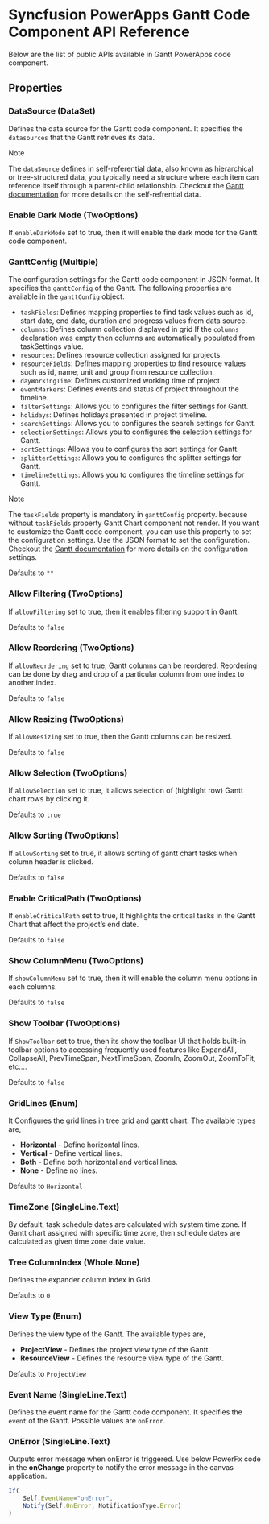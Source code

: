 # Syncfusion PowerApps Gantt Code Component API Reference

Below are the list of public APIs available in Gantt PowerApps code component.

## Properties

### DataSource (DataSet)

Defines the data source for the Gantt code component. It specifies the `datasources` that the Gantt retrieves its data.

> [!NOTE]
> The `dataSource` defines in self-referential data, also known as hierarchical or tree-structured data, you typically need a structure where each item can reference itself through a parent-child relationship. Checkout the [Gantt documentation](https://ej2.syncfusion.com/react/documentation/gantt/data-binding#self-referential-data-binding-flat-data) for more details on the self-refrential data.

### Enable Dark Mode (TwoOptions)

If `enableDarkMode` set to true, then it will enable the dark mode for the Gantt code component.

### GanttConfig (Multiple)

The configuration settings for the Gantt code component in JSON format. It specifies the `ganttConfig` of the Gantt. The following properties are available in the `ganttConfig` object.

- `taskFields`: Defines mapping properties to find task values such as id, start date, end date, duration and progress values from data source.
- `columns`: Defines column collection displayed in grid If the `columns` declaration was empty then columns are automatically populated from taskSettings value.
- `resources`: Defines resource collection assigned for projects.
- `resourceFields`: Defines mapping properties to find resource values such as id, name, unit and group from resource collection.
- `dayWorkingTime`: Defines customized working time of project.
- `eventMarkers`: Defines events and status of project throughout the timeline.
- `filterSettings`: Allows you to configures the filter settings for Gantt.
- `holidays`: Defines holidays presented in project timeline.
- `searchSettings`: Allows you to configures the search settings for Gantt.
- `selectionSettings`: Allows you to configures the selection settings for Gantt.
- `sortSettings`: Allows you to configures the sort settings for Gantt.
- `splitterSettings`: Allows you to configures the splitter settings for Gantt.
- `timelineSettings`: Allows you to configures the timeline settings for Gantt.

> [!NOTE]
> The `taskFields` property is mandatory in `ganttConfig` property. because without `taskFields` property Gantt Chart component not render. If you want to customize the Gantt code component, you can use this property to set the configuration settings. Use the JSON format to set the configuration. Checkout the [Gantt documentation](https://ej2.syncfusion.com/react/documentation/gantt/getting-started) for more details on the configuration settings.

Defaults to `""`

### Allow Filtering (TwoOptions)

If `allowFiltering` set to true, then it enables filtering support in Gantt.

Defaults to `false`

### Allow Reordering (TwoOptions)

If `allowReordering` set to true, Gantt columns can be reordered. Reordering can be done by drag and drop of a particular column from one index to another index.

Defaults to `false`

### Allow Resizing (TwoOptions)

If `allowResizing` set to true, then the Gantt columns can be resized.

Defaults to `false`

### Allow Selection (TwoOptions)

If `allowSelection` set to true, it allows selection of (highlight row) Gantt chart rows by clicking it.

Defaults to `true`

### Allow Sorting (TwoOptions)

If `allowSorting` set to true,  it allows sorting of gantt chart tasks when column header is clicked.

Defaults to `false`

### Enable CriticalPath (TwoOptions)

If `enableCriticalPath` set to true, It highlights the critical tasks in the Gantt Chart that affect the project’s end date.

Defaults to `false`

### Show ColumnMenu (TwoOptions)

If `showColumnMenu` set to true, then it will enable the column menu options in each columns.

Defaults to `false`

### Show Toolbar (TwoOptions)

If `ShowToolbar` set to true, then its show the toolbar UI that holds built-in toolbar options to accessing frequently used features like ExpandAll, CollapseAll, PrevTimeSpan, NextTimeSpan, ZoomIn, ZoomOut, ZoomToFit, etc….

Defaults to `false`

### GridLines (Enum)

It Configures the grid lines in tree grid and gantt chart. The available types are,

- **Horizontal** - Define horizontal lines.
- **Vertical** - Define vertical lines.
- **Both** - Define both horizontal and vertical lines.
- **None** - Define no lines.

Defaults to `Horizontal`

### TimeZone (SingleLine.Text)

By default, task schedule dates are calculated with system time zone. If Gantt chart assigned with specific time zone, then schedule dates are calculated as given time zone date value.

### Tree ColumnIndex (Whole.None)

Defines the expander column index in Grid.

Defaults to `0`

### View Type (Enum)

Defines the view type of the Gantt. The available types are,

- **ProjectView** - Defines the project view type of the Gantt.
- **ResourceView** - Defines the resource view type of the Gantt.

Defaults to `ProjectView`

### Event Name (SingleLine.Text)

Defines the event name for the Gantt code component. It specifies the `event` of the Gantt. Possible values are `onError`.

### OnError (SingleLine.Text)

Outputs error message when onError is triggered. Use below PowerFx code in the **onChange** property to notify the error message in the canvas application.

```js
If(
    Self.EventName="onError",
    Notify(Self.OnError, NotificationType.Error)
)
```

